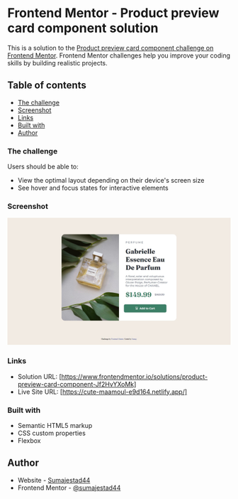 # Frontend Mentor - Product preview card component solution

This is a solution to the [Product preview card component challenge on Frontend Mentor](https://www.frontendmentor.io/challenges/product-preview-card-component-GO7UmttRfa). Frontend Mentor challenges help you improve your coding skills by building realistic projects. 

## Table of contents

  - [The challenge](#the-challenge)
  - [Screenshot](#screenshot)
  - [Links](#links)
  - [Built with](#built-with)
  - [Author](#author)


### The challenge

Users should be able to:

- View the optimal layout depending on their device's screen size
- See hover and focus states for interactive elements

### Screenshot

![](./screenshot.jpg)



### Links

- Solution URL: [https://www.frontendmentor.io/solutions/product-preview-card-component-Jf2HvYXoMk]
- Live Site URL: [https://cute-maamoul-e9d164.netlify.app/]



### Built with

- Semantic HTML5 markup
- CSS custom properties
- Flexbox



## Author

- Website - [Sumajestad44](https://github.com/sumajestad44)
- Frontend Mentor - [@sumajestad44](https://www.frontendmentor.io/profile/sumajestad44)


